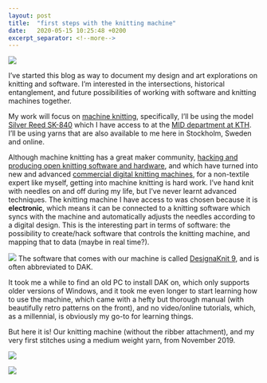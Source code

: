 ```yaml
---
layout: post
title:  "first steps with the knitting machine"
date:   2020-05-15 10:25:48 +0200
excerpt_separator: <!--more-->
---
```


![](/softwear/assets/images/first.jpg)

I’ve started this blog as way to document my design and art explorations on knitting and software. I’m interested in the intersections, historical entanglement, and future possibilities of working with software and knitting machines together.

My work will focus on [machine knitting](https://en.wikipedia.org/wiki/Knitting_machine), specifically, I’ll be using the model [Silver Reed SK-840](https://www.brothershopen.se/stickmaskiner/maskiner/sk-840-standardstickare) which I have access to at the [MID department at KTH](https://www.kth.se/mid/division-of-media-technology-and-interaction-design-1.780301). I’ll be using yarns that are also available to me here in Stockholm, Sweden and online.

<!--more-->

Although machine knitting has a great maker community, [hacking and producing open knitting software and hardware](https://ayab-knitting.com/), and which have turned into new and advanced [commercial digital knitting machines](https://www.kniterate.com/), for a non-textile expert like myself, getting into machine knitting is hard work. I’ve hand knit with needles on and off during my life, but I’ve never learnt advanced techniques. The knitting machine I have access to was chosen because it is **electronic**, which means it can be connected to a knitting software which syncs with the machine and automatically adjusts the needles according to a digital design. This is the interesting part in terms of software: the possibility to create/hack software that controls the knitting machine, and mapping that to data (maybe in real time?).

![](/softwear/assets/images/designaknit.png)
The software that comes with our machine is called [DesignaKnit 9](https://www.softbyte.co.uk/designaknit9.htm), and is often abbreviated to DAK.

It took me a while to find an old PC to install DAK on, which only supports older versions of Windows, and it took me even longer to start learning how to use the machine, which came with a hefty but thorough manual (with beautifully retro patterns on the front), and no video/online tutorials, which, as a millennial, is obviously my go-to for learning things.

But here it is! Our knitting machine (without the ribber attachment), and my very first stitches using a medium weight yarn, from November 2019. 

![](/softwear/assets/images/first1.jpg)

![](/softwear/assets/images/first2.jpg)